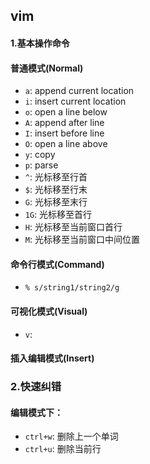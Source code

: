 ## vim

#### 1.基本操作命令
#### 普通模式(Normal)
+ `a`: append current location
+ `i`: insert current location
+ `o`: open a line below
+ `A`: append after line
+ `I`: insert before line
+ `O`: open a line above
+ `y`: copy
+ `p`: parse
+ `^`: 光标移至行首
+ `$`: 光标移至行末
+ `G`: 光标移至末行
+ `1G`: 光标移至首行
+ `H`: 光标移至当前窗口首行
+ `M`: 光标移至当前窗口中间位置
#### 命令行模式(Command)
+ `% s/string1/string2/g`
#### 可视化模式(Visual)
+ `v`: 
#### 插入编辑模式(Insert)

### 2.快速纠错
#### 编辑模式下：
+ `ctrl+w`: 删除上一个单词
+ `ctrl+u`: 删除当前行

